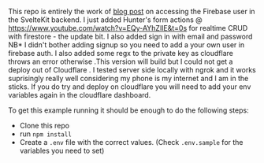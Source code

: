 This repo is entirely the work of [blog post](https://jeroenpelgrims.com/access-the-firebase-auth-user-in-sveltekit-server-side/) on accessing the Firebase user in the SvelteKit backend.
I just added Hunter's form actions @ https://www.youtube.com/watch?v=EQy-AYhZIlE&t=0s for realtime CRUD with firestore - the update bit. I also added sign in with email and password NB* I didn't bother adding signup so  you  need to add a your own user in firebase auth. I also added some regx to the private key as cloudflare throws an error otherwise .This version will build but I could not get a deploy out of Cloudflare . I tested server side locally with ngrok and it works suprisingly really well considering my phone is my internet and I am in the sticks. If you do try and deploy on cloudflare you will need to add your env variables again in the cloudflare dashboard.  


To get this example running it should be enough to do the following steps:

- Clone this repo
- run `npm install`
- Create a `.env` file with the correct values.
  (Check `.env.sample` for the variables you need to set)
